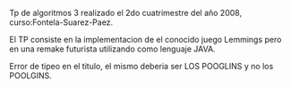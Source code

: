 Tp de algoritmos 3 realizado el 2do cuatrimestre del año 2008, curso:Fontela-Suarez-Paez.

El TP consiste en la implementacion de el conocido juego Lemmings pero en una remake futurista utilizando como lenguaje JAVA.

Error de tipeo en el titulo, el mismo deberia ser LOS POOGLINS y no los POOLGINS.

















